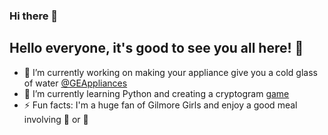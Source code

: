 ### Hi there 👋

## Hello everyone, it's good to see you all here! :eyes:

- 🔭 I’m currently working on making your appliance give you a cold glass of water [@GEAppliances](https://github.com/geappliances)
- 🌱 I’m currently learning Python and creating a cryptogram [game](https://github.com/kirakirakira/cryptogram)
- ⚡ Fun facts: I'm a huge fan of Gilmore Girls and enjoy a good meal involving :ramen: or :curry:


